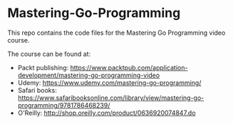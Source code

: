 # Mastering-Go-Programming

This repo contains the code files for the Mastering Go Programming video course.

The course can be found at:
  - Packt publishing: https://www.packtpub.com/application-development/mastering-go-programming-video
  - Udemy: https://www.udemy.com/mastering-go-programming/
  - Safari books: https://www.safaribooksonline.com/library/view/mastering-go-programming/9781786468239/
  - O'Reilly: http://shop.oreilly.com/product/0636920074847.do
  
  
